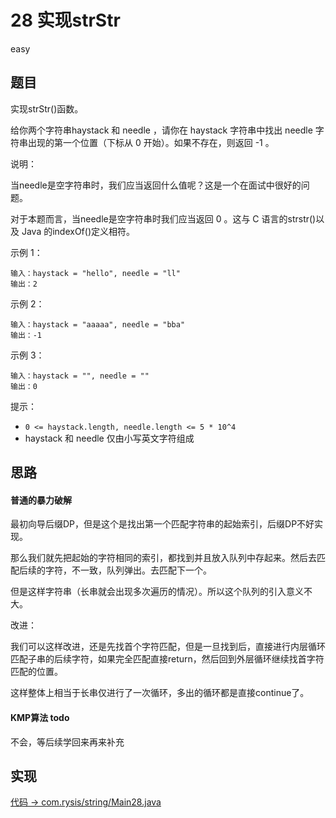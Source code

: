 # 28 实现strStr

easy

## 题目

实现strStr()函数。

给你两个字符串haystack 和 needle ，请你在 haystack 字符串中找出 needle 字符串出现的第一个位置（下标从 0 开始）。如果不存在，则返回 -1 。

说明：

当needle是空字符串时，我们应当返回什么值呢？这是一个在面试中很好的问题。

对于本题而言，当needle是空字符串时我们应当返回 0 。这与 C 语言的strstr()以及 Java 的indexOf()定义相符。

示例 1：
```
输入：haystack = "hello", needle = "ll"
输出：2
```
示例 2：
```
输入：haystack = "aaaaa", needle = "bba"
输出：-1
```
示例 3：
```
输入：haystack = "", needle = ""
输出：0
```

提示：

- `0 <= haystack.length, needle.length <= 5 * 10^4`
- haystack 和 needle 仅由小写英文字符组成

## 思路

#### 普通的暴力破解

最初向导后缀DP，但是这个是找出第一个匹配字符串的起始索引，后缀DP不好实现。

那么我们就先把起始的字符相同的索引，都找到并且放入队列中存起来。然后去匹配后续的字符，不一致，队列弹出。去匹配下一个。

但是这样字符串（长串就会出现多次遍历的情况）。所以这个队列的引入意义不大。

改进：

我们可以这样改进，还是先找首个字符匹配，但是一旦找到后，直接进行内层循环匹配子串的后续字符，如果完全匹配直接return，然后回到外层循环继续找首字符匹配的位置。

这样整体上相当于长串仅进行了一次循环，多出的循环都是直接continue了。

#### KMP算法 todo

不会，等后续学回来再来补充

## 实现

[代码 -> com.rysis/string/Main28.java](../../src/com/rysis/string/Main28.java)